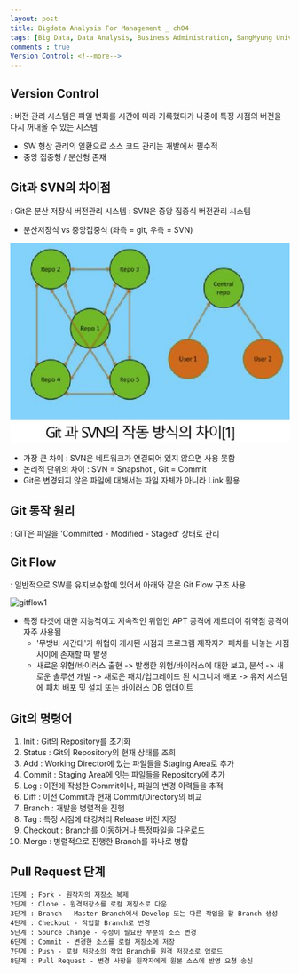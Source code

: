 ```yaml
---
layout: post
title: Bigdata Analysis For Management _ ch04
tags: [Big Data, Data Analysis, Business Administration, SangMyung University, Republic of Korea]
comments : true
Version Control: <!--more-->
---
```

## Version Control
 : 버전 관리 시스템은 파일 변화를 시간에 따라 기록했다가 나중에 특정 시점의 버전을 다시 꺼내올 수 있는 시스템
- SW 형상 관리의 일환으로 소스 코드 관리는 개발에서 필수적
- 중앙 집중형 / 분산형 존재


## Git과 SVN의 차이점
: Git은 분산 저장식 버전관리 시스템
: SVN은 중앙 집중식 버전관리 시스템
- 분산저장식 vs 중앙집중식 (좌측 = git, 우측 = SVN)

![git과svn작동방식차이](/assets/img/pexels/git과svn작동방식차이.jpg)

- 가장 큰 차이 : SVN은 네트워크가 연결되어 있지 않으면 사용 못함
- 논리적 단위의 차이 : SVN = Snapshot , Git = Commit
- Git은 변경되지 않은 파일에 대해서는 파일 자체가 아니라 Link 활용


## Git 동작 원리
 : GIT은 파일을 'Committed - Modified - Staged' 상태로 관리


## Git Flow
 : 일반적으로 SW를 유지보수함에 있어서 아래와 같은 Git Flow 구조 사용
 
![gitflow1](/assets/img/pexels/gitflow1.jpg)

- 특정 타겟에 대한 지능적이고 지속적인 위협인 APT 공격에 제로데이 취약점 공격이 자주 사용됨
	- '무방비 시간대'가 위협이 개시된 시점과 프로그램 제작자가 패치를 내놓는 시점 사이에 존재할 때 발생
	- 새로운 위협/바이러스 출현
	  -> 발생한 위험/바이러스에 대한 보고, 분석
      -> 새로운 솔루션 개발
      -> 새로운 패치/업그레이드 된 시그니처 배포
      -> 유저 시스템에 패치 배포 및 설치 또는 바이러스 DB 업데이트

## Git의 명령어
1. Init : Git의 Repository를 초기화
2. Status : Git의 Repository의 현재 상태를 조회
3. Add : Working Director에 있는 파일들을 Staging Area로 추가
4. Commit : Staging Area에 잇는 파일들을 Repository에 추가
5. Log : 이전에 작성한 Commit이나, 파일의 변경 이력들을 추적
6. Diff : 이전 Commit과 현재 Commit/Directory의 비교
7. Branch : 개발을 병렬적을 진행
8. Tag : 특정 시점에 태킹처리 Release 버전 지정
9. Checkout : Branch를 이동하거나 특정파일을 다운로드
10. Merge : 병렬적으로 진행한 Branch를 하나로 병합


## Pull Request 단계
	1단계 ; Fork - 원작자의 저장소 복제
    2단계 : Clone - 원격저장소를 로컬 저장소로 다운
    3단계 : Branch - Master Branch에서 Develop 또는 다른 작업을 할 Branch 생성
    4단계 : Checkout - 작업할 Branch로 변경
    5단계 : Source Change - 수정이 필요한 부분의 소스 변경
    6단계 : Commit - 변경한 소스를 로컬 저장소에 저장
    7단계 : Push - 로컬 저장소의 작업 Branch를 원격 저장소로 업로드
    8단계 : Pull Request - 변경 사항을 원작자에게 원본 소스에 반영 요쳥 송신
